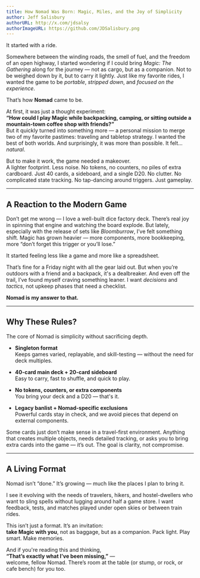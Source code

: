 ```yaml
---
title: How Nomad Was Born: Magic, Miles, and the Joy of Simplicity
author: Jeff Salisbury
authorURL: http://x.com/jdsalsy
authorImageURL: https://github.com/JDSalisbury.png
---
```


It started with a ride.

Somewhere between the winding roads, the smell of fuel, and the freedom of an open highway, I started wondering if I could bring _Magic: The Gathering_ along for the journey — not as cargo, but as a companion. Not to be weighed down by it, but to carry it lightly. Just like my favorite rides, I wanted the game to be _portable_, _stripped down_, and _focused on the experience_.

That’s how **Nomad** came to be.

At first, it was just a thought experiment:  
**“How could I play Magic while backpacking, camping, or sitting outside a mountain-town coffee shop with friends?”**  
But it quickly turned into something more — a personal mission to merge two of my favorite pastimes: traveling and tabletop strategy. I wanted the best of both worlds. And surprisingly, it was more than possible. It felt… _natural_.

But to make it work, the game needed a makeover.  
A lighter footprint. Less noise. No tokens, no counters, no piles of extra cardboard. Just 40 cards, a sideboard, and a single D20. No clutter. No complicated state tracking. No tap-dancing around triggers. Just gameplay.

---

## A Reaction to the Modern Game

Don’t get me wrong — I love a well-built dice factory deck. There’s real joy in spinning that engine and watching the board explode. But lately, especially with the release of sets like _Bloomburrow_, I’ve felt something shift. Magic has grown heavier — more components, more bookkeeping, more “don’t forget this trigger or you’ll lose.”

It started feeling less like a game and more like a spreadsheet.

That’s fine for a Friday night with all the gear laid out. But when you’re outdoors with a friend and a backpack, it's a dealbreaker. And even off the trail, I’ve found myself craving something leaner. I want _decisions_ and _tactics_, not upkeep phases that need a checklist.

**Nomad is my answer to that.**

---

## Why These Rules?

The core of Nomad is simplicity without sacrificing depth.

- **Singleton format**  
  Keeps games varied, replayable, and skill-testing — without the need for deck multiples.

- **40-card main deck + 20-card sideboard**  
  Easy to carry, fast to shuffle, and quick to play.

- **No tokens, counters, or extra components**  
  You bring your deck and a D20 — that's it.

- **Legacy banlist + Nomad-specific exclusions**  
  Powerful cards stay in check, and we avoid pieces that depend on external components.

Some cards just don’t make sense in a travel-first environment. Anything that creates multiple objects, needs detailed tracking, or asks you to bring extra cards into the game — it’s out. The goal is clarity, not compromise.

---

## A Living Format

Nomad isn’t “done.” It’s growing — much like the places I plan to bring it.

I see it evolving with the needs of travelers, hikers, and hostel-dwellers who want to sling spells without lugging around half a game store. I want feedback, tests, and matches played under open skies or between train rides.

This isn’t just a format. It’s an invitation:  
**take Magic with you**, not as baggage, but as a companion. Pack light. Play smart. Make memories.

And if you're reading this and thinking,  
**“That’s exactly what I’ve been missing,”** —  
welcome, fellow Nomad. There’s room at the table (or stump, or rock, or cafe bench) for you too.
